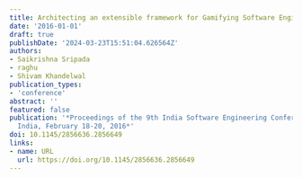 ```yaml
---
title: Architecting an extensible framework for Gamifying Software Engineering concepts
date: '2016-01-01'
draft: true
publishDate: '2024-03-23T15:51:04.626564Z'
authors:
- Saikrishna Sripada
- raghu
- Shivam Khandelwal
publication_types:
- 'conference'
abstract: ''
featured: false
publication: '*Proceedings of the 9th India Software Engineering Conference, Goa,
  India, February 18-20, 2016*'
doi: 10.1145/2856636.2856649
links:
- name: URL
  url: https://doi.org/10.1145/2856636.2856649
---
```


